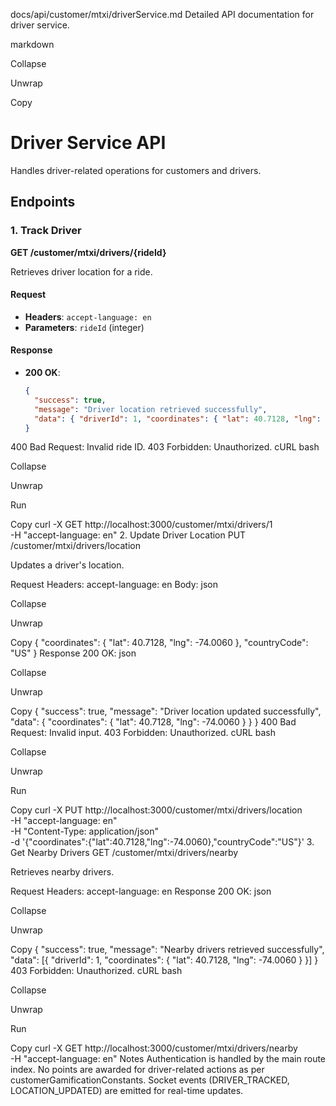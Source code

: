 docs/api/customer/mtxi/driverService.md
Detailed API documentation for driver service.

markdown

Collapse

Unwrap

Copy
# Driver Service API

Handles driver-related operations for customers and drivers.

## Endpoints

### 1. Track Driver
**GET /customer/mtxi/drivers/{rideId}**

Retrieves driver location for a ride.

#### Request
- **Headers**: `accept-language: en`
- **Parameters**: `rideId` (integer)

#### Response
- **200 OK**:
  ```json
  {
    "success": true,
    "message": "Driver location retrieved successfully",
    "data": { "driverId": 1, "coordinates": { "lat": 40.7128, "lng": -74.0060 } }
  }
400 Bad Request: Invalid ride ID.
403 Forbidden: Unauthorized.
cURL
bash

Collapse

Unwrap

Run

Copy
curl -X GET http://localhost:3000/customer/mtxi/drivers/1 \
-H "accept-language: en"
2. Update Driver Location
PUT /customer/mtxi/drivers/location

Updates a driver's location.

Request
Headers: accept-language: en
Body:
json

Collapse

Unwrap

Copy
{
  "coordinates": { "lat": 40.7128, "lng": -74.0060 },
  "countryCode": "US"
}
Response
200 OK:
json

Collapse

Unwrap

Copy
{
  "success": true,
  "message": "Driver location updated successfully",
  "data": { "coordinates": { "lat": 40.7128, "lng": -74.0060 } }
}
400 Bad Request: Invalid input.
403 Forbidden: Unauthorized.
cURL
bash

Collapse

Unwrap

Run

Copy
curl -X PUT http://localhost:3000/customer/mtxi/drivers/location \
-H "accept-language: en" \
-H "Content-Type: application/json" \
-d '{"coordinates":{"lat":40.7128,"lng":-74.0060},"countryCode":"US"}'
3. Get Nearby Drivers
GET /customer/mtxi/drivers/nearby

Retrieves nearby drivers.

Request
Headers: accept-language: en
Response
200 OK:
json

Collapse

Unwrap

Copy
{
  "success": true,
  "message": "Nearby drivers retrieved successfully",
  "data": [{ "driverId": 1, "coordinates": { "lat": 40.7128, "lng": -74.0060 } }]
}
403 Forbidden: Unauthorized.
cURL
bash

Collapse

Unwrap

Run

Copy
curl -X GET http://localhost:3000/customer/mtxi/drivers/nearby \
-H "accept-language: en"
Notes
Authentication is handled by the main route index.
No points are awarded for driver-related actions as per customerGamificationConstants.
Socket events (DRIVER_TRACKED, LOCATION_UPDATED) are emitted for real-time updates.